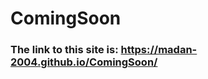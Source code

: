 # ComingSoon
<h3>The link to this site is: <a href="https://madan-2004.github.io/ComingSoon/">https://madan-2004.github.io/ComingSoon/</a></h3>
